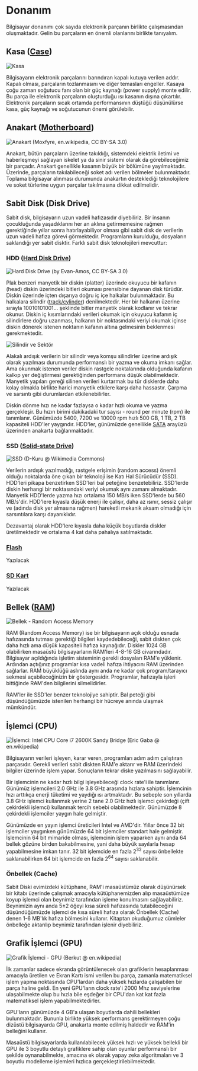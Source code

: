 # Donanım

Bilgisayar donanımı çok sayıda elektronik parçanın birlikte çalışmasından oluşmaktadır. Gelin bu parçaların en önemli olanlarını birlikte tanıyalım.

## Kasa ([Case](https://en.wikipedia.org/wiki/Computer_case))

![Kasa](https://upload.wikimedia.org/wikipedia/commons/thumb/2/2d/Stripped-computer-case.JPG/440px-Stripped-computer-case.JPG)

Bilgisayarın elektronik parçalarını barındıran kapalı kutuya verilen addır. Kapalı olması, parçaların tozlanmasını ve diğer temasları engeller. Kasaya çoğu zaman soğutucu fanı olan bir güç kaynağı (power supply) monte edilir. Bu parça ile elektronik parçaların oluşturduğu ısı kasanın dışına çıkartılır. Elektronik parçaların sıcak ortamda performansının düştüğü düşünülürse kasa, güç kaynağı ve soğutucunun önemi görülebilir.

## Anakart ([Motherboard](https://en.wikipedia.org/wiki/Motherboard))

![Anakart (Moxfyre, en.wikipedia, CC BY-SA 3.0)](https://upload.wikimedia.org/wikipedia/commons/thumb/9/9d/Acer_E360_Socket_939_motherboard_by_Foxconn.svg/440px-Acer_E360_Socket_939_motherboard_by_Foxconn.svg.png)

Anakart, bütün parçaların üzerine takıldığı, sistemdeki elektrik iletimi ve haberleşmeyi sağlayan iskelet ya da sinir sistemi olarak da görebileceğimiz bir parçadır. Anakart genellikle kasanın büyük bir bölümüne yayılmaktadır. Üzerinde, parçaların takılabileceği soket adı verilen bölmeler bulunmaktadır. Toplama bilgisayar alınması durumunda anakartın desteklediği teknolojilere ve soket türlerine uygun parçalar takılmasına dikkat edilmelidir.

## Sabit Disk (Disk Drive)

Sabit disk, bilgisayarın uzun vadeli hafızasıdır diyebiliriz. Bir insanın çocukluğunda yaşadıklarını her an aklına getirmemesine rağmen gerektiğinde yıllar sonra hatırlayabiliyor olması gibi sabit disk de verilerin uzun vadeli hafıza görevi görmektedir. Programların kurulduğu, dosyaların saklandığı yer sabit disktir. Farklı sabit disk teknolojileri mevcuttur:

### HDD ([Hard Disk Drive](https://en.wikipedia.org/wiki/Hard_disk_drive))

![Hard Disk Drive (by Evan-Amos, CC BY-SA 3.0)](https://upload.wikimedia.org/wikipedia/commons/thumb/f/f8/Laptop-hard-drive-exposed.jpg/220px-Laptop-hard-drive-exposed.jpg)

Plak benzeri manyetik bir diskin (platter) üzerinde okuyucu bir kafanın (head) diskin üzerindeki bitleri okuması prensibine dayanan disk türüdür. Diskin üzerinde içten dışarıya doğru iç içe halkalar bulunmaktadır. Bu halkalara silindir ([track/cylinder](https://en.wikipedia.org/wiki/Cylinder-head-sector)) denilmektedir. Her bir halkanın üzerine sırayla 10010101001... şeklinde bitler manyetik olarak kodlanır ve tekrar okunur. Diskin iç kısımlarındaki verileri okumak için okuyucu kafanın iç silindirlere doğru uzanması, halkanın bir noktasındaki veriyi okumak içinse diskin dönerek istenen noktanın kafanın altına gelmesinin beklenmesi gerekmektedir. 

![Silindir ve Sektör](https://upload.wikimedia.org/wikipedia/commons/0/02/Cylinder_Head_Sector.svg)

Alakalı ardışık verilerin bir silindir veya komşu silindirler üzerine ardışık olarak yazılması durumunda performanslı bir yazma ve okuma imkanı sağlar. Ama okunmak istenen veriler diskin rastgele noktalarında olduğunda kafanın kalkıp yer değiştirmesi gerektiğinden performans düşük olabilmektedir. Manyetik yapıları gereği silinen verileri kurtarmak bu tür disklerde daha kolay olmakla birlikte harici manyetik etkilere karşı daha hassastır. Çarpma ve sarsıntı gibi durumlardan etkilenebilirler.

Diskin dönme hızı ne kadar fazlaysa o kadar hızlı okuma ve yazma gerçekleşir. Bu hızın birimi dakikadaki tur sayısı - round per minute (rpm) ile tanımlanır. Günümüzde 5400, 7200 ve 10000 rpm hızlı 500 GB, 1 TB, 2 TB kapasiteli HDD'ler yaygındır. HDD'ler, günümüzde genellikle [SATA](https://en.wikipedia.org/wiki/Serial_ATA) arayüzü üzerinden anakarta bağlanmaktadır. 

### SSD ([Solid-state Drive](https://en.wikipedia.org/wiki/Solid-state_drive))

![SSD (D-Kuru @ Wikimedia Commons)](https://upload.wikimedia.org/wikipedia/commons/thumb/5/5e/Vertex_2_Solid_State_Drive_by_OCZ-top_oblique_PNr%C2%B00307.jpg/440px-Vertex_2_Solid_State_Drive_by_OCZ-top_oblique_PNr%C2%B00307.jpg)

Verilerin ardışık yazılmadığı, rastgele erişimin (random access) önemli olduğu noktalarda öne çıkan bir teknoloji ise Katı Hal Sürücüdür (SSD). HDD'leri pikapa benzetirken SSD'leri bal peteğine benzetebiliriz. SSD'lerde diskin herhangi bir noktasındaki veriyi okumak aynı zamanı almaktadır. Manyetik HDD'lerde yazma hızı ortalama 150 MB/s iken SSD'lerde bu 560 MB/s'dir. HDD'lere kıyasla düşük enerji ile çalışır, daha az ısınır, sessiz çalışır ve (adında disk yer almasına rağmen) hareketli mekanik aksam olmadığı için sarsıntılara karşı dayanıklıdır.

Dezavantaj olarak HDD'lere kıyasla daha küçük boyutlarda diskler üretilmektedir ve ortalama 4 kat daha pahalıya satılmaktadır.

### [Flash](https://en.wikipedia.org/wiki/Flash_memory)

Yazılacak

### [SD Kart](https://en.wikipedia.org/wiki/Secure_Digital)

Yazılacak

## Bellek ([RAM](https://en.wikipedia.org/wiki/Random-access_memory))

![Bellek - Random Access Memory](https://upload.wikimedia.org/wikipedia/commons/thumb/c/ca/Memory_module_DDRAM_20-03-2006.jpg/440px-Memory_module_DDRAM_20-03-2006.jpg)


RAM (Random Access Memory) ise bir bilgisayarın açık olduğu esnada hafızasında tutması gerektiği bilgileri kaydedebileceği, sabit diskten çok daha hızlı ama düşük kapasiteli  hafıza kaynağıdır. Diskler 1024 GB olabilirken masaüstü bilgisayarların RAM'leri 4-8-16 GB civarındadır. Bilgisayar açıldığında işletim sisteminin gerekli dosyaları RAM'e yüklenir. Ardından açtığınız programlar kısa vadeli hafıza ihtiyacını RAM üzerinden sağlarlar. RAM büyüklüğü aslında aynı anda ne kadar çok program/tarayıcı sekmesi açabileceğinizin bir göstergesidir. Programlar, hafızayla işleri bittiğinde RAM'den bilgilerini silmelidirler.

RAM'ler ile SSD'ler benzer teknolojiye sahiptir. Bal peteği gibi düşündüğümüzde istenilen herhangi bir hücreye anında ulaşmak mümkündür.

## İşlemci (CPU)

![İşlemci: Intel CPU Core i7 2600K Sandy Bridge (Eric Gaba @ en.wikipedia)](https://upload.wikimedia.org/wikipedia/commons/thumb/9/9b/Intel_CPU_Core_i7_2600K_Sandy_Bridge_bottom.jpg/440px-Intel_CPU_Core_i7_2600K_Sandy_Bridge_bottom.jpg)

Bilgisayarın verileri işleyen, karar veren, programları adım adım çalıştıran parçasıdır. Gerekli verileri sabit diskten RAM'e aktarır ve RAM üzerindeki bilgiler üzerinde işlem yapar. Sonuçların tekrar diske yazılmasını sağlayabilir. 

Bir işlemcinin ne kadar hızlı bilgi işleyebileceği clock rate'i ile tanımlanır. Günümüz işlemcileri 2.0 GHz ile 3.8 GHz arasında hızlara sahiptir. İşlemcinin hızı arttıkça enerji tüketimi ve yaydığı ısı artmaktadır. Bu sebeple son yıllarda 3.8 GHz işlemci kullanmak yerine 2 tane 2.0 GHz hızlı işlemci çekirdeği (çift çekirdekli işlemci) kullanmak tercih sebebi olabilmektedir. Günümüzde 8 çekirdekli işlemciler yaygın hale gelmiştir.

Günümüzde en yayın işlemci üreticileri Intel ve AMD'dir. Yıllar önce 32 bit işlemciler yaygınken günümüzde 64 bit işlemciler standart hale gelmiştir. İşlemcinin 64 bit mimaride olması, işlemcinin işlem yaparken aynı anda 64 bellek gözüne birden bakabilmesine, yani daha büyük sayılarla hesap yapabilmesine imkan tanır. 32 bit işlemcide en fazla 2<sup>32</sup> sayısı önbellekte saklanabilirken 64 bit işlemcide en fazla 2<sup>64</sup> sayısı saklanabilir.

### Önbellek (Cache)

Sabit Diski evimizdeki kütüphane, RAM'i masaüstümüz olarak düşünürsek bir kitabı üzerinde çalışmak amacıyla kütüphanemizden alıp masaüstümüze koyup işlemci olan beynimiz tarafından işleme konulmasını sağlayabiliriz. Beynimizin aynı anda 5±2 öğeyi kısa süreli hafızasında tutabileceğini düşündüğümüzde işlemci de kısa süreli hafıza olarak Önbellek (Cache) denen 1-6 MB'lık hafıza bölmesini kullanır. Kitaptan okuduğumuz cümleler önbelleğe aktarılıp beynimiz tarafından işlenir diyebiliriz. 


## Grafik İşlemci (GPU)

![Grafik İşlemci - GPU (Berkut @ en.wikipedia)](https://upload.wikimedia.org/wikipedia/commons/thumb/4/44/6600GT_GPU.jpg/440px-6600GT_GPU.jpg)

İlk zamanlar sadece ekranda görüntülenecek olan grafiklerin hesaplanması amacıyla üretilen ve Ekran Kartı ismi verilen bu parça, zamanla matematiksel işlem yapma noktasında CPU'lardan daha yüksek hızlarda çalışabilen bir parça haline geldi. En yeni GPU'ların clock rate'i 2000 Mhz seviyelerine ulaşabilmekte olup bu hızla bile eşdeğer bir CPU'dan kat kat fazla matematiksel işlem yapabilmektedirler.

GPU'ların günümüzde 4 GB'a ulaşan boyutlarda dahili bellekleri bulunmaktadır. Bununla birlikte yüksek performans gerektirmeyen çoğu dizüstü bilgisayarda GPU, anakarta monte edilmiş haldedir ve RAM'in belleğini kullanır.

Masaüstü bilgisayarlarda kullanılabilecek yüksek hızlı ve yüksek bellekli bir GPU ile 3 boyutlu detaylı grafiklere sahip olan oyunlar performanslı bir şekilde oynanabilmekte, amacına ek olarak yapay zeka algoritmaları ve 3 boyutlu modelleme işlemleri hızlıca gerçekleştirilebilmektedir.

